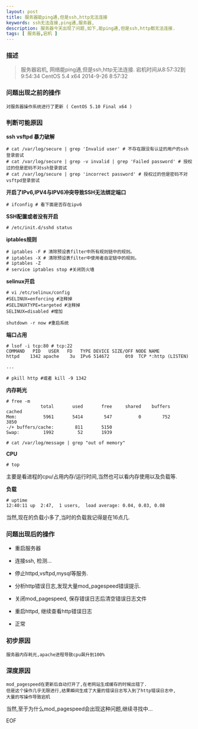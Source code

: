 ```yaml
---
layout: post
title: 服务器能ping通,但是ssh,http无法连接
keywords: ssh无法连接,ping通,服务器,
description: 服务器今天出现了问题,如下,能ping通,但是ssh,http都无法连接.
tags: [ 服务器,宕机 ]
---
```


### 描述

> 服务器宕机, 网络能ping通,但是ssh,http无法连接.
> 宕机时间从8:57:32到9:54:34
> CentOS 5.4 x64
> 2014-9-26 8:57:32

### 问题出现之前的操作

    对服务器操作系统进行了更新 ( CentOS 5.10 Final x64 )

### 判断可能原因


**ssh vsftpd 暴力破解**

    # cat /var/log/secure | grep 'Invalid user' # 不存在跟没有认证的用户的ssh登录尝试
    # cat /var/log/secure | grep -v invalid | grep 'Failed password' # 授权过的但是密码不对ssh登录尝试
    # cat /var/log/secure | grep 'incorrect password' # 授权过的但是密码不对vsftpd登录尝试


**开启了IPv6,IPV4与IPV6冲突导致SSH无法绑定端口**

    # ifconfig # 看下面是否存在ipv6

**SSH配置或者没有开启**

    # /etc/init.d/sshd status


**iptables规则**
    
    # iptables -F # 清除预设表filter中所有规则链中的规则。
    # iptables -X # 清除预设表filter中使用者自定链中的规则。
    # iptables -Z
    # service iptables stop #关闭防火墙

    

**selinux开启**

    # vi /etc/selinux/config
    #SELINUX=enforcing #注释掉
    #SELINUXTYPE=targeted #注释掉
    SELINUX=disabled #增加

    shutdown -r now #重启系统

**端口占用**

    # lsof -i tcp:80 # tcp:22
    COMMAND   PID   USER   FD   TYPE DEVICE SIZE/OFF NODE NAME
    httpd    1342 apache    3u  IPv6 514672      0t0  TCP *:http (LISTEN)
    
    ...

    # pkill http #或者 kill -9 1342


**内存耗光**

    # free -m
                 total       used       free     shared    buffers     cached
    Mem:          5961       5414        547          0        752       3850
    -/+ buffers/cache:        811       5150
    Swap:         1992         52       1939

    # cat /var/log/message | grep "out of memory" 

**CPU**

    # top

主要是看进程的cpu/占用内存/运行时间,当然也可以看内存使用以及负载等.

**负载**

    # uptime 
    12:40:11 up  2:47,  1 users,  load average: 0.04, 0.03, 0.08

当然,现在的负载小多了,当时的负载我记得是在16点几.

### 问题出现后的操作

- 重启服务器

- 连接ssh, 检测...

- 停止httpd,vsftpd,mysql等服务.

- 分析http错误日志,发现大量mod_pagespeed错误提示.

- 关闭mod_pagespeed, 保存错误日志后清空错误日志文件

- 重启httpd, 继续查看http错误日志

- 正常

### 初步原因

    服务器内存耗光,apache进程导致cpu飙升到100%

### 深度原因

    mod_pagespeed在更新后自动打开了,在老网站生成缓存的时候出错了.
    但是这个操作几乎无限进行,结果瞬间生成了大量的错误日志写入到了http错误日志中,
    大量的写操作导致宕机


当然,至于为什么mod_pagespeed会出现这种问题,继续寻找中...

EOF